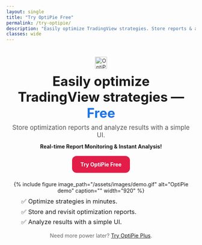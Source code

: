 ```yaml
---
layout: single
title: "Try OptiPie Free"
permalink: /try-optipie/
description: "Easily optimize TradingView strategies. Store reports & analyze results with a simple UI. Real-time Report Monitoring & Instant Analysis!"
classes: wide
---
```


<style>
/* light, page-scoped polish */
.try-wrap{max-width:980px;margin:0 auto;padding:24px 16px;text-align:center}
.try-logo{height:32px;opacity:.9;margin:0 auto 12px;display:block}
.try-h1{font-size:2.2rem;line-height:1.2;margin:.25rem 0 .5rem}
.try-lead{font-size:1.05rem;color:#555;margin:0 0 .75rem}
.try-feature{font-weight:700;margin:0 0 1.1rem}
.btn--cta{display:inline-block;background:#e11d48;color:#fff;border-radius:12px;
  padding:14px 22px;font-weight:700;text-decoration:none}
.btn--cta:hover{background:#be123c}
.try-fig{margin:22px auto 8px;max-width:920px}
.try-fig img,.try-fig video{width:100%;border-radius:12px;box-shadow:0 8px 24px rgba(0,0,0,.12)}
.try-ticks{margin:10px auto 0;max-width:720px;text-align:left}
.try-ticks li{list-style:none;margin:.45rem 0;font-size:1.02rem}
@media (min-width:1024px){ .try-h1{font-size:2.6rem} }
</style>

<div class="try-wrap">
  <!-- Logo -->
  <img class="try-logo" src="{{ '/assets/images/optipie_app_logo.png' | relative_url }}" alt="OptiPie">

  <!-- Hero -->
  <h1 class="try-h1">Easily optimize TradingView strategies — <span style="color:#1a73e8;">Free</span></h1>
  <p class="try-lead">Store optimization reports and analyze results with a simple UI.</p>
  <p class="try-feature">Real-time Report Monitoring &amp; Instant Analysis!</p>

  <!-- CTA -->
  <p>
    <a id="cta-install"
       class="btn--cta"
       href="https://chromewebstore.google.com/detail/optipie-tradingview-optim/fdndgpohalkoklpaopahkblpomlhmifm"
       onclick="return gtag_report_conversion(this.href)">
      Try OptiPie Free
    </a>
  </p>

  <!-- GIF / Video -->
  <div class="try-fig">
    {%
      include figure
      image_path="/assets/images/demo.gif"
      alt="OptiPie demo"
      caption=""
      width="920"
    %}
  </div>

  <!-- Tiny ticks (no bulky rows) -->
  <ul class="try-ticks">
    <li>✅ Optimize strategies in minutes.</li>
    <li>✅ Store and revisit optimization reports.</li>
    <li>✅ Analyze results with a simple UI.</li>
  </ul>

  <p style="color:#666;margin:18px 0 0;">Need more power later? <a href="/plus/">Try OptiPie Plus</a>.</p>
</div>

<script>
function gtag_report_conversion(url) {
  var callback = function () {
    if (typeof(url) != 'undefined') {
      window.location = url;
    }
  };
  gtag('event', 'conversion', {
      'send_to': 'AW-17495457166/quONCOjEso4bEI77vZZB',
      'value': 0.0,
      'currency': 'TRY',
      'event_callback': callback
  });
  return false;
}
</script>
